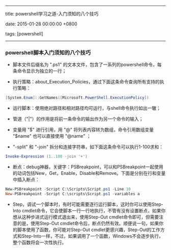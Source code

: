 
---

title: powershell学习之道-入门须知的八个技巧

date: 2015-01-28 00:00:00 +0800

tags: [powershell]

---
<a name="k8u7pv"></a>
### [](#k8u7pv)powershell脚本入门须知的八个技巧

- 脚本文件后缀名为 ".ps1" 的文本文件，包含了一系列的powershell命令，每条命令显示为独立的一行；

- 执行策略：about_Execution_Policies，通过下面这条命令查询所有支持的执行策略：


```powershell
[System.Enum]::GetNames([Microsoft.PowerShell.ExecutionPolicy])
```

- 运行脚本：使用绝对路径和相对路径均可运行，与shell命令执行如出一辙；

- 管道（"|"）的作用是将前一条命令的输出作为另一个命令的输入；

- 变量用 "$" 进行引用，用 "@" 将列表内容转为数组，命令引用数组变量 "$name" 也可以直接使用 "@name" ；

- "-split" 和 "-join" 拆分和连接字符串，如下面这条命令可以执行1-100求和：


```powershell
Invoke-Expression (1..100 -join '+')
```

- 断点：debug神器，关键字：PSBreakpoint，可以和PSBreakpoint一起使用的动词包括New，Get，Enable，Disable和Remove。下面是分别在行和变量中插入断点：


```powershell
New-PSBreakpoint -Script C:\Scripts\Script.ps1 -Line 10
New-PSBreakpoint -Script C:\scripts\Script.ps1 -variables a
```

- Step，调试一个脚本时，有时可能需要逐行运行脚本，这时你可以使用Step-Into cmdlet命令，它会使脚本一行一行地执行，不管有没有设置断点，如果你想从这种步进式运行模式退出来，使用Step-Out cmdlet命令即可，但需要注意的是，使用Step-Out cmdlet命令后，断点仍然有效。顺便说一句，如果你的脚本使用了函数，你可能对Step-Out cmdlet更感兴趣，Step-Out的工作方式和Step-Into一样，不过，如果调用了一个函数，Windows不会逐步执行，整个函数将会一次性执行。



